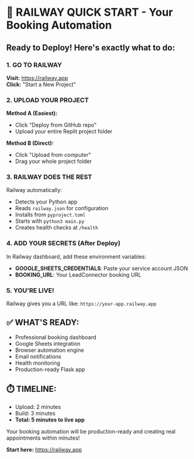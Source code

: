 # 🚂 RAILWAY QUICK START - Your Booking Automation

## Ready to Deploy! Here's exactly what to do:

### 1. GO TO RAILWAY
**Visit:** https://railway.app  
**Click:** "Start a New Project"

### 2. UPLOAD YOUR PROJECT
**Method A (Easiest):**
- Click "Deploy from GitHub repo"
- Upload your entire Replit project folder

**Method B (Direct):**
- Click "Upload from computer" 
- Drag your whole project folder

### 3. RAILWAY DOES THE REST
Railway automatically:
- Detects your Python app
- Reads `railway.json` for configuration
- Installs from `pyproject.toml`
- Starts with `python3 main.py`
- Creates health checks at `/health`

### 4. ADD YOUR SECRETS (After Deploy)
In Railway dashboard, add these environment variables:
- **GOOGLE_SHEETS_CREDENTIALS**: Paste your service account JSON
- **BOOKING_URL**: Your LeadConnector booking URL

### 5. YOU'RE LIVE!
Railway gives you a URL like: `https://your-app.railway.app`

## ✅ WHAT'S READY:
- Professional booking dashboard
- Google Sheets integration
- Browser automation engine
- Email notifications
- Health monitoring
- Production-ready Flask app

## ⏱️ TIMELINE:
- Upload: 2 minutes
- Build: 3 minutes  
- **Total: 5 minutes to live app**

Your booking automation will be production-ready and creating real appointments within minutes!

**Start here:** https://railway.app